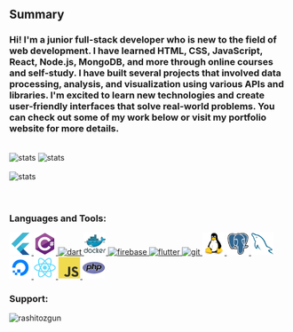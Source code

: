 

<div align = "left">
 
## Summary 
	
### Hi! I'm a junior full-stack developer who is new to the field of web development. I have learned HTML, CSS, JavaScript, React, Node.js, MongoDB, and more through online courses and self-study. I have built several projects that involved data processing, analysis, and visualization using various APIs and libraries. I'm excited to learn new technologies and create user-friendly interfaces that solve real-world problems. You can check out some of my work below or visit my portfolio website for more details.
	
<br/>
	

	
<div align="left">
<img src="https://github-readme-stats.vercel.app/api?username=kebabrock0&show_icons=true&theme=dracula" width="%100" height="150px" alt="stats" />
<img src="https://github-readme-stats.vercel.app/api/top-langs/?username=kebabrock0&layout=compact&theme=dracula" width="%100" height="150px" alt="stats" />
<div/>	

<br>

	
<img src="https://github-profile-trophy.vercel.app/?username=kebabrock0&theme=onedark" width="%100" height="150px" alt="stats" />



<br>
<br>
<br>


<h3 align="left">Languages and Tools:</h3>
<p align="left"> <a href="https://flutter.dev" target="_blank" rel="noreferrer"> <img src="https://github.com/devicons/devicon/blob/master/icons/flutter/flutter-original.svg" alt="flutter" width="40" height="40"/> </a>
<a href="https://www.dotnet.microsoft.com.com/" target="_blank" rel="noreferrer"> <img src="https://github.com/devicons/devicon/blob/master/icons/csharp/csharp-original.svg" alt="c#" width="40" height="40"/> </a> <a href="https://dart.dev" target="_blank" rel="noreferrer"> <img src="https://www.vectorlogo.zone/logos/dartlang/dartlang-icon.svg" alt="dart" width="40" height="40"/> </a> <a href="https://www.docker.com/" target="_blank" rel="noreferrer"> <img src="https://raw.githubusercontent.com/devicons/devicon/master/icons/docker/docker-original-wordmark.svg" alt="docker" width="40" height="40"/> </a> <a href="https://firebase.google.com/" target="_blank" rel="noreferrer"> <img src="https://www.vectorlogo.zone/logos/firebase/firebase-icon.svg" alt="firebase" width="40" height="40"/> </a>  <a href="https://flutter.dev" target="_blank" rel="noreferrer"> <img src="https://www.vectorlogo.zone/logos/flutterio/flutterio-icon.svg" alt="flutter" width="40" height="40"/> </a> <a href="https://git-scm.com/" target="_blank" rel="noreferrer"> <img src="https://www.vectorlogo.zone/logos/git-scm/git-scm-icon.svg" alt="git" width="40" height="40"/> </a> <a href="https://www.linux.org/" target="_blank" rel="noreferrer"> <img src="https://raw.githubusercontent.com/devicons/devicon/master/icons/linux/linux-original.svg" alt="linux" width="40" height="40"/> </a> <a href="https://www.postgresql.org" target="_blank" rel="noreferrer"> <img src="https://raw.githubusercontent.com/devicons/devicon/master/icons/postgresql/postgresql-original.svg" alt="postgresql" width="40" height="40"/> </a> 
 <a href="https://www.mysql.com" target="_blank" rel="noreferrer"> <img src="https://github.com/devicons/devicon/blob/master/icons/mysql/mysql-original.svg" alt="mysql" width="40" height="40"/> </a>
	 <a href="https://www.digitalocean.com" target="_blank" rel="noreferrer"> <img src="https://github.com/devicons/devicon/blob/master/icons/digitalocean/digitalocean-original.svg" alt="digitalocean" width="40" height="40"/> </a>
	 <a href="https://www.react.com" target="_blank" rel="noreferrer"> <img src="https://github.com/devicons/devicon/blob/master/icons/react/react-original.svg" alt="react" width="40" height="40"/> </a>
	<a href="https://www.javascript.com" target="_blank" rel="noreferrer"> <img src="https://github.com/devicons/devicon/blob/master/icons/javascript/javascript-original.svg" alt="react" width="40" height="40"/> </a>
	<a href="https://www.php.net" target="_blank" rel="noreferrer"> <img src="https://github.com/devicons/devicon/blob/master/icons/php/php-original.svg" alt="php" width="40" height="40"/> </a></p>

<h3 align="left">Support:</h3>
<p><a href="https://www.buymeacoffee.com/kebabrock0"> <img align="left" src="https://cdn.buymeacoffee.com/buttons/v2/default-yellow.png" height="50" width="210" alt="rashitozgun" /></a></p><br><br>

<br/> 
	
<br>
<br>
	

